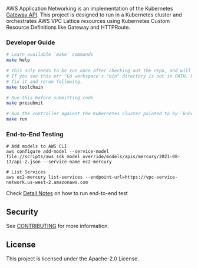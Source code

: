 AWS Application Networking is an implementation of the Kubernetes [Gateway API](https://gateway-api.sigs.k8s.io/). This project is designed to run in a Kubernetes cluster and orchestrates AWS VPC Lattice resources using Kubernetes Custom Resource Definitions like Gateway and HTTPRoute.

### Developer Guide

```bash
# Learn available `make` commands
make help

# This only needs to be run once after checking out the repo, and will install tools/codegen required for development
# If you see this err "Go workspace's "bin" directory is not in PATH. Run 'export PATH="$PATH:${GOPATH:-$HOME/go}/bin"'."
# fix it and rerun following. 
make toolchain

# Run this before submitting code
make presubmit

# Run the controller against the Kubernetes cluster pointed to by `kubectl config current-context`
make run
```

### End-to-End Testing

```
# Add models to AWS CLI
aws configure add-model --service-model file://scripts/aws_sdk_model_override/models/apis/mercury/2021-08-17/api-2.json --service-name ec2-mercury

# List Services
aws ec2-mercury list-services --endpoint-url=https://vpc-service-network.us-west-2.amazonaws.com
```

Check [Detail Notes](https://code.amazon.com/packages/MercuryK8SController/blobs/mainline/--/developer.md) on how to run end-to-end test

## Security

See [CONTRIBUTING](CONTRIBUTING.md#security-issue-notifications) for more information.

## License

This project is licensed under the Apache-2.0 License.
